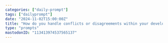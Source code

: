 ```yaml
---
categories: ["daily-prompt"]
tags: ["dailyprompt"]
date: "2024-11-02T15:00:00Z"
title: "How do you handle conflicts or disagreements within your development team?"
type: "prompts"
mastodonID: "113413974537565137"
---
```

